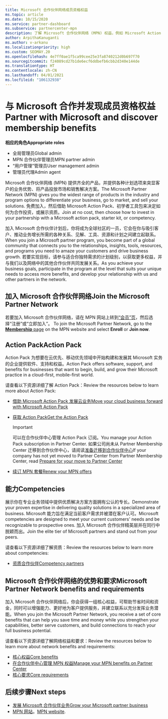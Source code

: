 ```yaml
---
title: Microsoft 合作伙伴网络成员资格权益
ms.topic: article
ms.date: 10/15/2020
ms.service: partner-dashboard
ms.subservice: partnercenter-mpn
description: 了解 Microsoft 合作伙伴网络 (MPN) 权益，例如 Microsoft Action Pack、资格或用于将产品投放市场和销售解决方案的计划选项。
author: ArpithaKanuganti
ms.author: v-arkanu
ms.localizationpriority: high
ms.custom: SEOMAY.20
ms.openlocfilehash: 4e7ff0ae1f5ca99cee25e3fa8740212d0b697f70
ms.sourcegitcommit: f24089cd27b1de6ecf6ddbefb6cbb2d340e144de
ms.translationtype: HT
ms.contentlocale: zh-CN
ms.lasthandoff: 04/01/2021
ms.locfileid: "106132938"
---
```

# <a name="partner-with-microsoft-and-discover-membership-benefits"></a><span data-ttu-id="c62e7-103">与 Microsoft 合作并发现成员资格权益</span><span class="sxs-lookup"><span data-stu-id="c62e7-103">Partner with Microsoft and discover membership benefits</span></span>

<span data-ttu-id="c62e7-104">**相应的角色**</span><span class="sxs-lookup"><span data-stu-id="c62e7-104">**Appropriate roles**</span></span>

- <span data-ttu-id="c62e7-105">全局管理员</span><span class="sxs-lookup"><span data-stu-id="c62e7-105">Global admin</span></span>
- <span data-ttu-id="c62e7-106">MPN 合作伙伴管理员</span><span class="sxs-lookup"><span data-stu-id="c62e7-106">MPN partner admin</span></span>
- <span data-ttu-id="c62e7-107">“用户管理”管理员</span><span class="sxs-lookup"><span data-stu-id="c62e7-107">User management admin</span></span>
- <span data-ttu-id="c62e7-108">管理员代理</span><span class="sxs-lookup"><span data-stu-id="c62e7-108">Admin agent</span></span>

<span data-ttu-id="c62e7-109">Microsoft 合作伙伴网络 (MPN) 提供齐全的产品，并提供各种计划选项来突显客户的业务优势、将产品投放市场和销售解决方案。</span><span class="sxs-lookup"><span data-stu-id="c62e7-109">The Microsoft Partner Network (MPN) gives you the widest range of products in the industry and program options to differentiate your business, go to market, and sell your solutions.</span></span> <span data-ttu-id="c62e7-110">免费加入，然后借助 Microsoft Action Pack、初学者工具包来决定如何为合作投资，或展示资质。</span><span class="sxs-lookup"><span data-stu-id="c62e7-110">Join at no cost, then choose how to invest in your partnership with a Microsoft action pack, starter kit, or competency.</span></span>

<span data-ttu-id="c62e7-111">加入 Microsoft 合作伙伴计划后，你将成为全球社区的一员，它会在你与吸引客户、推动业务增长所需的各种关系、见解、工具、资源和计划之间建立起联系。</span><span class="sxs-lookup"><span data-stu-id="c62e7-111">When you join a Microsoft partner program, you become part of a global community that connects you to the relationships, insights, tools, resources, and programs you need to amaze your customers and drive business growth.</span></span> <span data-ttu-id="c62e7-112">若要实现目标，请参与适合你独特需求的计划级别，以获取更多权益，并与我们以及网络中的其他合作伙伴共同发展关系。</span><span class="sxs-lookup"><span data-stu-id="c62e7-112">As you achieve your business goals, participate in the program at the level that suits your unique needs to access more benefits, and develop your relationship with us and other partners in the network.</span></span> 

## <a name="join-the-microsoft-partner-network"></a><span data-ttu-id="c62e7-113">加入 Microsoft 合作伙伴网络</span><span class="sxs-lookup"><span data-stu-id="c62e7-113">Join the Microsoft Partner Network</span></span>

<span data-ttu-id="c62e7-114">若要加入 Microsoft 合作伙伴网络，请在 MPN 网站上转到[“会员”页](https://partner.microsoft.com/membership)，然后选择“注册”或“立即加入”。  </span><span class="sxs-lookup"><span data-stu-id="c62e7-114">To join the Microsoft Partner Network, go to the [**Membership** page](https://partner.microsoft.com/membership) on the MPN website and select **Enroll** or **Join now**.</span></span>

## <a name="action-pack"></a><span data-ttu-id="c62e7-115">Action Pack</span><span class="sxs-lookup"><span data-stu-id="c62e7-115">Action Pack</span></span>

<span data-ttu-id="c62e7-116">Action Pack 为想要在云优先、移动优先领域中开始构建和发展其 Microsoft 实务的企业提供软件、支持和权益。</span><span class="sxs-lookup"><span data-stu-id="c62e7-116">Action Pack offers software, support, and benefits for businesses that want to begin, build, and grow their Microsoft practice in a cloud-first, mobile-first world.</span></span>

<span data-ttu-id="c62e7-117">请查看以下资源详细了解 Action Pack：</span><span class="sxs-lookup"><span data-stu-id="c62e7-117">Review the resources below to learn more about Action Pack:</span></span>

- [<span data-ttu-id="c62e7-118">借助 Microsoft Action Pack 发展云业务</span><span class="sxs-lookup"><span data-stu-id="c62e7-118">Move your cloud business forward with Microsoft Action Pack</span></span>](https://partner.microsoft.com/membership/action-pack)

- [<span data-ttu-id="c62e7-119">获取 Action Pack</span><span class="sxs-lookup"><span data-stu-id="c62e7-119">Get the Action Pack</span></span>](mpn-get-action-pack.md)
  
    >[!IMPORTANT]
    ><span data-ttu-id="c62e7-120">可以在合作伙伴中心管理 Action Pack 订阅。</span><span class="sxs-lookup"><span data-stu-id="c62e7-120">You manage your Action Pack subscription in Partner Center.</span></span> <span data-ttu-id="c62e7-121">如果公司尚未从 Partner Membership Center 迁移到合作伙伴中心，请阅读[准备迁移到合作伙伴中心](prepare-pmc-pc-migration.md)</span><span class="sxs-lookup"><span data-stu-id="c62e7-121">If your company has not yet moved to Partner Center from Partner Membership Center, read [Prepare for your move to Partner Center](prepare-pmc-pc-migration.md)</span></span>  

- [<span data-ttu-id="c62e7-122">续订 MPN 套餐</span><span class="sxs-lookup"><span data-stu-id="c62e7-122">Renew your MPN offers</span></span>](renew-mpn-offers.md)

## <a name="competencies"></a><span data-ttu-id="c62e7-123">能力</span><span class="sxs-lookup"><span data-stu-id="c62e7-123">Competencies</span></span>

<span data-ttu-id="c62e7-124">展示你在专业业务领域中提供优质解决方案方面拥有公认的专长。</span><span class="sxs-lookup"><span data-stu-id="c62e7-124">Demonstrate your proven expertise in delivering quality solutions in a specialized area of business.</span></span> <span data-ttu-id="c62e7-125">Microsoft 能力旨在满足当前客户需求并被潜在客户认可。</span><span class="sxs-lookup"><span data-stu-id="c62e7-125">Microsoft competencies are designed to meet your current customers' needs and be recognizable to prospective ones.</span></span> <span data-ttu-id="c62e7-126">加入 Microsoft 合作伙伴精英层并在同行中脱颖而出。</span><span class="sxs-lookup"><span data-stu-id="c62e7-126">Join the elite tier of Microsoft partners and stand out from your peers.</span></span>

<span data-ttu-id="c62e7-127">请查看以下资源详细了解资质：</span><span class="sxs-lookup"><span data-stu-id="c62e7-127">Review the resources below to learn more about competencies:</span></span>

- [<span data-ttu-id="c62e7-128">资质合作伙伴</span><span class="sxs-lookup"><span data-stu-id="c62e7-128">Competency partners</span></span>](https://partner.microsoft.com/membership/competencies)

## <a name="microsoft-partner-network-benefits-and-requirements"></a><span data-ttu-id="c62e7-129">Microsoft 合作伙伴网络的优势和要求</span><span class="sxs-lookup"><span data-stu-id="c62e7-129">Microsoft Partner Network benefits and requirements</span></span>

<span data-ttu-id="c62e7-130">加入 Microsoft 合作伙伴网络后，你会获得一组核心权益，可帮助节省时间和资金，同时可以增强能力、更好地为客户提供服务，并建立联系以充分发挥业务潜能。</span><span class="sxs-lookup"><span data-stu-id="c62e7-130">When you join the Microsoft Partner Network, you receive a set of core benefits that can help you save time and money while you strengthen your capabilities, better serve customers, and build connections to reach your full business potential.</span></span> 

<span data-ttu-id="c62e7-131">请查看以下资源详细了解网络权益和要求：</span><span class="sxs-lookup"><span data-stu-id="c62e7-131">Review the resources below to learn more about network benefits and requirements:</span></span>

- [<span data-ttu-id="c62e7-132">核心权益</span><span class="sxs-lookup"><span data-stu-id="c62e7-132">Core benefits</span></span>](https://partner.microsoft.com/membership/core-benefits#simple-tab-content-1)
- [<span data-ttu-id="c62e7-133">在合作伙伴中心管理 MPN 权益</span><span class="sxs-lookup"><span data-stu-id="c62e7-133">Manage your MPN benefits on Partner Center</span></span>](manage-your-partner-network-benefits.md)
- [<span data-ttu-id="c62e7-134">核心要求</span><span class="sxs-lookup"><span data-stu-id="c62e7-134">Core requirements</span></span>](https://partner.microsoft.com/membership/core-benefits#simple-tab-content-2)

## <a name="next-steps"></a><span data-ttu-id="c62e7-135">后续步骤</span><span class="sxs-lookup"><span data-stu-id="c62e7-135">Next steps</span></span>

- [<span data-ttu-id="c62e7-136">发展 Microsoft 合作伙伴业务</span><span class="sxs-lookup"><span data-stu-id="c62e7-136">Grow your Microsoft partner business</span></span>](grow-your-business.md)
- <span data-ttu-id="c62e7-137">[MPN 网站](https://partner.microsoft.com/commercial)。</span><span class="sxs-lookup"><span data-stu-id="c62e7-137">[MPN website](https://partner.microsoft.com/commercial).</span></span>
